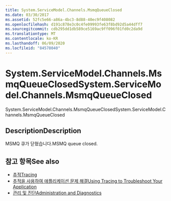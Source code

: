 ```yaml
---
title: System.ServiceModel.Channels.MsmqQueueClosed
ms.date: 03/30/2017
ms.assetid: 52fc5e66-a86a-4bc3-8d88-40ec9f408082
ms.openlocfilehash: d191c878e3c0c4fe09993fe63f8bd92d5a44dff7
ms.sourcegitcommit: cdb295dd1db589ce5169ac9ff096f01fd0c2da9d
ms.translationtype: MT
ms.contentlocale: ko-KR
ms.lasthandoff: 06/09/2020
ms.locfileid: "84578040"
---
```

# <a name="systemservicemodelchannelsmsmqqueueclosed"></a><span data-ttu-id="687e9-102">System.ServiceModel.Channels.MsmqQueueClosed</span><span class="sxs-lookup"><span data-stu-id="687e9-102">System.ServiceModel.Channels.MsmqQueueClosed</span></span>
<span data-ttu-id="687e9-103">System.ServiceModel.Channels.MsmqQueueClosed</span><span class="sxs-lookup"><span data-stu-id="687e9-103">System.ServiceModel.Channels.MsmqQueueClosed</span></span>  
  
## <a name="description"></a><span data-ttu-id="687e9-104">Description</span><span class="sxs-lookup"><span data-stu-id="687e9-104">Description</span></span>  
 <span data-ttu-id="687e9-105">MSMQ 큐가 닫혔습니다.</span><span class="sxs-lookup"><span data-stu-id="687e9-105">MSMQ queue closed.</span></span>  
  
## <a name="see-also"></a><span data-ttu-id="687e9-106">참고 항목</span><span class="sxs-lookup"><span data-stu-id="687e9-106">See also</span></span>

- [<span data-ttu-id="687e9-107">추적</span><span class="sxs-lookup"><span data-stu-id="687e9-107">Tracing</span></span>](index.md)
- [<span data-ttu-id="687e9-108">추적을 사용하여 애플리케이션 문제 해결</span><span class="sxs-lookup"><span data-stu-id="687e9-108">Using Tracing to Troubleshoot Your Application</span></span>](using-tracing-to-troubleshoot-your-application.md)
- [<span data-ttu-id="687e9-109">관리 및 진단</span><span class="sxs-lookup"><span data-stu-id="687e9-109">Administration and Diagnostics</span></span>](../index.md)
